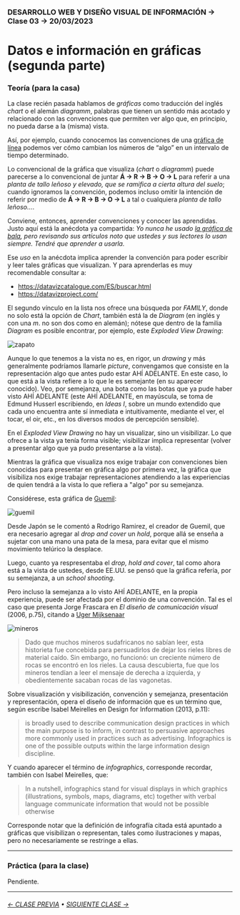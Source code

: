 ### DESARROLLO WEB Y DISEÑO VISUAL DE INFORMACIÓN → Clase 03 → 20/03/2023

# Datos e información en gráficas (segunda parte)

### Teoría (para la casa)

La clase recién pasada hablamos de *gráficas* como traducción del inglés *chart* o el alemán *diagramm*, palabras que tienen un sentido más acotado y relacionado con las convenciones que permiten ver algo que, en principio, no pueda darse a la (misma) vista.

Así, por ejemplo, cuando conocemos las convenciones de una [gráfica de línea](https://datavizcatalogue.com/ES/metodos/grafica_de_linea.html) podemos ver cómo cambian los números de “algo” en un intervalo de tiempo determinado. 

Lo convencional de la gráfica que visualiza (*chart* o *diagramm*) puede parecerse a lo convencional de juntar **Á → R → B → O → L** para referir a una *planta de tallo leñoso y elevado, que se ramifica a cierta altura del suelo*; cuando ignoramos la convención, podemos incluso omitir la intención de referir por medio de **Á → R → B → O → L** a tal o cualquiera *planta de tallo leñoso…*. 

Conviene, entonces, aprender convenciones y conocer las aprendidas. Justo aquí está la anécdota ya compartida: *Yo nunca he usado [la gráfica de bala](https://datavizcatalogue.com/ES/metodos/grafico_de_bala.html), pero revisando sus artículos noto que ustedes y sus lectores lo usan siempre. Tendré que aprender a usarla.*

Ese *uso* en la anécdota implica aprender la convención para poder escribir y leer tales gráficas que visualizan. Y para aprenderlas es muy recomendable consultar a:

- https://datavizcatalogue.com/ES/buscar.html
- https://datavizproject.com/

El segundo vínculo en la lista nos ofrece una búsqueda por *FAMILY*, donde no solo está la opción de *Chart*, también está la de *Diagram* (en inglés y con una *m*. no son dos como en alemán); nótese que dentro de la familia *Diagram* es posible encontrar, por ejemplo, este *Exploded View Drawing*:

![zapato](https://github.com/profesorfaco/dno097-2024/assets/7999767/68197b54-95fc-4f0f-b8fe-35cd81f6693d)

Aunque lo que tenemos a la vista no es, en rigor, un *drawing* y más generalmente podríamos llamarle *picture*, convengamos que consiste en la representación algo que antes pudo estar AHÍ ADELANTE. En este caso, lo que está a la vista refiere a lo que le es semejante (en su aparecer conocido). Veo, por semejanza, una bota como las botas que ya pude haber visto AHÍ ADELANTE (este AHÍ ADELANTE, en mayúscula, se toma de Edmund Husserl escribiendo, en *Ideas I*, sobre un mundo extendido que cada uno encuentra ante sí inmediata e intuitivamente, mediante el ver, el tocar, el oir, etc., en los diversos modos de percepción sensible). 

En el *Exploded View Drawing* no hay un visualizar, sino un visibilizar. Lo que ofrece a la vista ya tenía forma visible; visibilizar implica representar (volver a presentar algo que ya pudo presentarse a la vista).

Mientras la gráfica que visualiza nos exige trabajar con convenciones bien conocidas para presentar en gráfica algo por primera vez, la gráfica que visibiliza nos exige trabajar representaciones atendiendo a las experiencias de quien tendrá a la vista lo que refiera a "algo" por su semejanza.

Considérese, esta gráfica de [Guemil](https://www.guemil.info/):

![guemil](https://github.com/profesorfaco/dno097-2024/assets/7999767/a5e905c1-0057-4743-9b31-bc36b2e539ab)

Desde Japón se le comentó a Rodrigo Ramirez, el creador de Guemil, que era necesario agregar al *drop and cover* un *hold*, porque allá se enseña a sujetar con una mano una pata de la mesa, para evitar que el mismo movimiento telúrico la desplace.

Luego, cuanto ya respresentaba el *drop, hold and cover*, tal como ahora está a la vista de ustedes, desde EE.UU. se pensó que la gráfica refería, por su semejanza, a un *school shooting*.

Pero incluso la semejanza a lo visto AHÍ ADELANTE, en la propia experiencia, puede ser afectada por el dominio de una convención. Tal es el caso que presenta Jorge Frascara en *El diseño de comunicación visual* (2006, p.75), citando a [Uger Mijksenaar](https://www.theicod.org/storage/app/media/resources/Publications/Icographic/ICO_Publications_Icographic_07_full.pdf)

![mineros](https://github.com/profesorfaco/dno097-2024/assets/7999767/f4f705a5-79ce-4cdd-8e7a-733c8539f748)

> Dado que muchos mineros sudafricanos no sabían leer, esta historieta fue concebida para persuadirlos de dejar los rieles libres de material caído. Sin embargo, no funcionó: un creciente número de rocas se encontró en los rieles. La causa descubierta, fue que los mineros tendían a leer el mensaje de derecha a izquierda, y obedientemente sacaban rocas de las vagonetas. 

Sobre visualización y visibilización, convención y semejanza, presentación y representación, opera el diseño de información que es un término que, según escribe Isabel Meirelles en Design for Information (2013, p.11):

> is broadly used to describe communication design practices in which the main purpose is to inform, in contrast to persuasive approaches more commonly used in practices such as advertising. Infographics is one of the possible outputs within the large information design discipline.

Y cuando aparecer el término de *infographics*, corresponde recordar, también con Isabel Meirelles, que: 

> In a nutshell, infographics stand for visual displays in which graphics (illustrations, symbols, maps, diagrams, etc) together with verbal language communicate information that would not be possible otherwise

Corresponde notar que la definición de infografía citada está apuntado a gráficas que visibilizan o representan, tales como ilustraciones y mapas, pero no necesariamente se restringe a ellas.

- - - - - - - - - - - - - - 

### Práctica (para la clase)

Pendiente.

- - - - - - - 

###### [← CLASE PREVIA](https://github.com/profesorfaco/dno097-2024/tree/main/clase-02) • [SIGUIENTE CLASE →](https://github.com/profesorfaco/dno097-2024/tree/main/clase-04)
